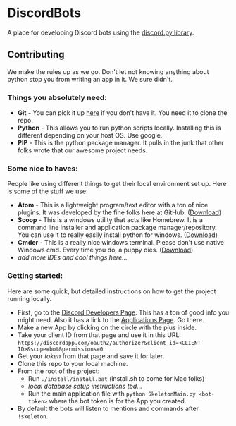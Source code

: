 # DiscordBots
A place for developing Discord bots using the [discord.py library](https://github.com/Rapptz/discord.py).

## Contributing
We make the rules up as we go. Don't let not knowing anything about python stop you from writing an app in it. We sure didn't.

### Things you absolutely need:
 - **Git** - You can pick it up [here](https://git-scm.com/download/) if you don't have it. You need it to clone the repo.
 - **Python** - This allows you to run python scripts locally. Installing this is different depending on your host OS. Use google.
 - **PIP** - This is the python package manager. It pulls in the junk that other folks wrote that our awesome project needs.

### Some nice to haves:
People like using different things to get their local environment set up. Here is some of the stuff we use:

 - **Atom** - This is a lightweight program/text editor with a ton of nice plugins. It was developed by the fine folks here at GitHub. ([Download](https://atom.io/))
 - **Scoop** - This is a windows utility that acts like Homebrew. It is a command line installer and  application package manager/repository. You can use it to really easily install python for windows. ([Download](http://scoop.sh/))
 - **Cmder** - This is a really nice windows terminal. Please don't use native Windows cmd. Every time you do, a puppy dies. ([Download](http://cmder.net/))
 - _add more IDEs and cool things here..._

### Getting started:
Here are some quick, but detailed instructions on how to get the project running locally.
 - First, go to the [Discord Developers Page](https://discordapp.com/developers/docs/intro). This has a ton of good info you might need. Also it has a link to the [Applications Page](https://discordapp.com/developers/applications/me#top). Go there.
 - Make a new App by clicking on the circle with the plus inside.
 - Take your client ID from that page and use it in this URL: ```https://discordapp.com/oauth2/authorize?&client_id=<CLIENT ID>&scope=bot&permissions=0```
 - Get your _token_ from that page and save it for later.
 - Clone this repo to your local machine.
 - From the root of the project:
    - Run `./install/install.bat` (install.sh to come for Mac folks)
    - _local database setup instructions tbd..._
    - Run the main application file with `python SkeletonMain.py <bot-token>` where the bot token is for the App you created.
- By default the bots will listen to mentions and commands after `!skeleton`.

